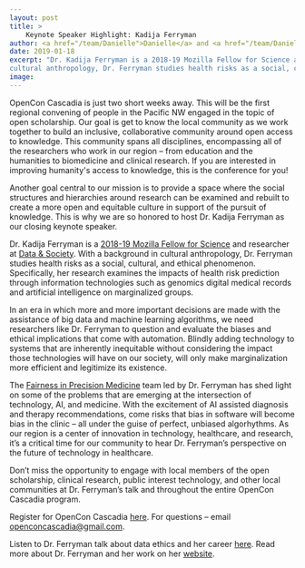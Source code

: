 ```yaml
---
layout: post
title: > 
    Keynote Speaker Highlight: Kadija Ferryman
author: <a href="/team/Danielle">Danielle</a> and <a href="/team/Daniela">Daniela</a>
date: 2019-01-18
excerpt: "Dr. Kadija Ferryman is a 2018-19 Mozilla Fellow for Science and researcher at Data & Society. With a background in 
cultural anthropology, Dr. Ferryman studies health risks as a social, cultural, and ethical phenomenon."
image: 
---
```


OpenCon Cascadia is just two short weeks away. This will be the first regional convening of people in the Pacific NW engaged 
in the topic of open scholarship. Our goal is get to know the local community as we work together to build an inclusive, 
collaborative community around open access to knowledge. This community spans all disciplines, encompassing all of the researchers 
who work in our region – from education and the humanities to biomedicine and clinical research. If you are interested in improving 
humanity's access to knowledge, this is the conference for you! 

Another goal central to our mission is to provide a space where the social structures and hierarchies around research can be examined 
and rebuilt to create a more open and equitable culture in support of the pursuit of knowledge. This is why we are so honored to host 
Dr. Kadija Ferryman as our closing keynote speaker.

Dr. Kadija Ferryman is a [2018-19 Mozilla Fellow for Science](https://foundation.mozilla.org/fellowships/) and researcher at 
[Data & Society](https://datasociety.net/people/ferryman-kadija/). With a background in cultural anthropology, 
Dr. Ferryman studies health risks as a social, cultural, and ethical phenomenon. Specifically, her research examines the impacts of 
health risk prediction through information technologies such as genomics digital medical records and artificial intelligence on 
marginalized groups.  

In an era in which more and more important decisions are made with the assistance of big data and machine learning algorithms, 
we need researchers like Dr. Ferryman to question and evaluate the biases and ethical implications that come with automation. 
Blindly adding technology to systems that are inherently inequitable without considering the impact those technologies will have 
on our society, will only make marginalization more efficient and legitimize its existence. 

The [Fairness in Precision Medicine](https://datasociety.net/research/fairness-precision-medicine/) team led by Dr. Ferryman has shed 
light on some of the problems that are emerging at the intersection of technology, AI, and medicine. With the excitement of AI 
assisted diagnosis and therapy recommendations, come risks that bias in software will become bias in the clinic – all under the 
guise of perfect, unbiased algorhythms. As our region is a center of innovation in technology, healthcare, and research, it’s a 
critical time for our community to hear Dr. Ferryman’s perspective on the future of technology in healthcare. 

Don’t miss the opportunity to engage with local members of the open scholarship, clinical research, public interest technology, 
and other local communities at Dr. Ferryman’s talk and throughout the entire OpenCon Cascadia program.

Register for OpenCon Cascadia [here](https://www.eventbrite.com/e/opencon-cascadia-tickets-52732189398). For questions – 
email openconcascadia@gmail.com. 

Listen to Dr. Ferryman talk about data ethics and her career [here](https://vimeo.com/257541372). 
Read more about Dr. Ferryman and her work on her [website](http://www.kadijaferryman.com/). 
